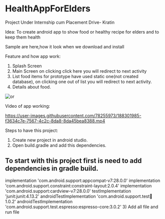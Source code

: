 # HealthAppForElders
Project Under Internship cum Placement Drive- Kratin

Idea: To create android app to show food or healthy recipe for elders and to keep them health

Sample are here,how it look when we download and install

Feature and how app work:
1) Splash Screen
2) Main Screen on clicking click here you will redirect to next activity
3) List food items for prototype have used static one(not created database), on clicking one out of list you will redirect to next activity.
4) Details about food.

![or](https://user-images.githubusercontent.com/78255973/188302237-a9d33b5c-a6a7-48f8-98a8-ecd3e0909cfe.jpg)

Video of app working:

https://user-images.githubusercontent.com/78255973/188301985-f3634c7e-7567-4c2c-8da8-8da45bea8388.mp4

Steps to have this project:
1) Create new project in android studio.
2) Open build.gradle and add this dependencies.
## To start with this project first is need to add dependencies in gradle build.
implementation 'com.android.support:appcompat-v7:28.0.0'
implementation 'com.android.support.constraint:constraint-layout:2.0.4'
implementation 'com.android.support:cardview-v7:28.0.0'
testImplementation 'junit:junit:4.13.2'
androidTestImplementation 'com.android.support.test:runner:1.0.2'
androidTestImplementation 'com.android.support.test.espresso:espresso-core:3.0.2'
3) Add all file and run file
